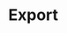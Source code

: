<!--
parent: Deliveries
created_at: '2012-04-12 19:13:39'
updated_at: '2013-03-13 14:13:52'
authors:
    - 'Jérôme Bogaerts'
tags:
    - Deliveries
-->

Export
======

